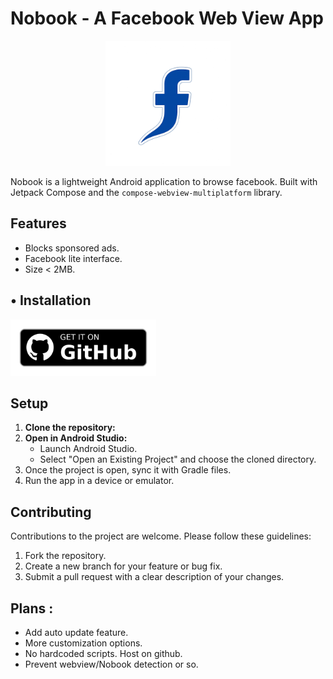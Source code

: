 # Nobook - A Facebook Web View App
<p align="center">
  <img src='images/nobook_github_cover.png' height='200' alt="pa_icon">
</p>

Nobook is a lightweight Android application to browse facebook. Built with Jetpack Compose and the `compose-webview-multiplatform` library.

## Features

*  Blocks sponsored ads.
*  Facebook lite interface.
*  Size < 2MB.

## • Installation

[<img src='images/get-it-on-github.png' alt='Get it on GitHub' height = "90">](https://github.com/ycngmn/Nobook/releases/latest)

## Setup

1.  **Clone the repository:**
2.  **Open in Android Studio:**
    *   Launch Android Studio.
    *   Select "Open an Existing Project" and choose the cloned directory.
3. Once the project is open, sync it with Gradle files.
4. Run the app in a device or emulator.


## Contributing

Contributions to the project are welcome. Please follow these guidelines:

1.  Fork the repository.
2.  Create a new branch for your feature or bug fix.
3.  Submit a pull request with a clear description of your changes.

## Plans :
- Add auto update feature.
- More customization options.
- No hardcoded scripts. Host on github.
- Prevent webview/Nobook detection or so.